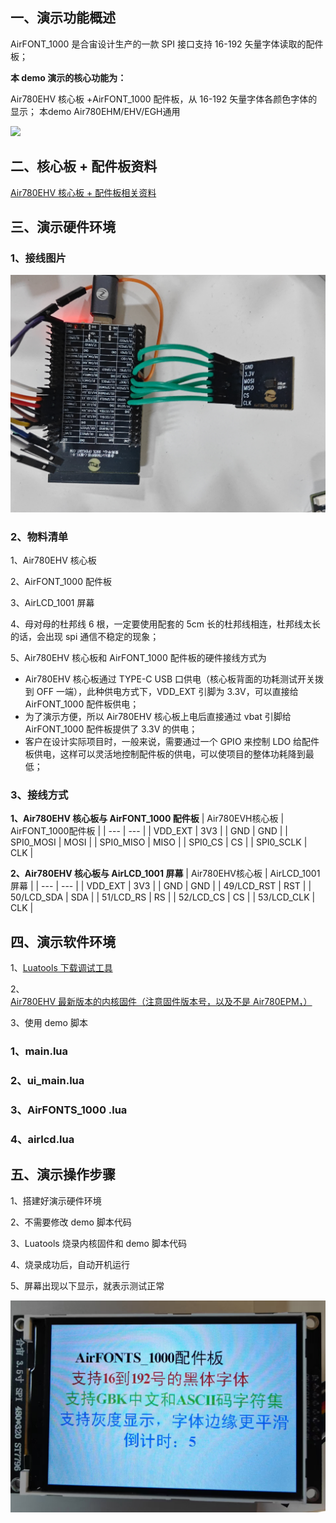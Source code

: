 ## 一、演示功能概述

AirFONT_1000 是合宙设计生产的一款 SPI 接口支持 16-192 矢量字体读取的配件板；

**本 demo 演示的核心功能为：**

Air780EHV 核心板 +AirFONT_1000 配件板，从 16-192 矢量字体各颜色字体的显示；
本demo Air780EHM/EHV/EGH通用

![](image/Kun6bl2hKohZ2Hx4k7rcSHfvn1d.jpg)

## 二、核心板 + 配件板资料

[Air780EHV 核心板 + 配件板相关资料](https://docs.openluat.com/air780ehv/product/shouce/)

## 三、演示硬件环境

### 1、接线图片

![](image/LKk4bAmVPo3Vv9xqiXPcbqHanWb.jpg)

### **2、物料清单**

1、Air780EHV 核心板

2、AirFONT_1000 配件板

3、AirLCD_1001 屏幕

4、母对母的杜邦线 6 根，一定要使用配套的 5cm 长的杜邦线相连，杜邦线太长的话，会出现 spi 通信不稳定的现象；

5、Air780EHV 核心板和 AirFONT_1000 配件板的硬件接线方式为

- Air780EHV 核心板通过 TYPE-C USB 口供电（核心板背面的功耗测试开关拨到 OFF 一端），此种供电方式下，VDD_EXT 引脚为 3.3V，可以直接给 AirFONT_1000 配件板供电；
- 为了演示方便，所以 Air780EHV 核心板上电后直接通过 vbat 引脚给 AirFONT_1000 配件板提供了 3.3V 的供电；
- 客户在设计实际项目时，一般来说，需要通过一个 GPIO 来控制 LDO 给配件板供电，这样可以灵活地控制配件板的供电，可以使项目的整体功耗降到最低；

### **3、接线方式**

**1、Air780EHV 核心板与 AirFONT_1000 配件板**
| Air780EVH核心板 | AirFONT_1000配件板 |
| --- | --- |
| VDD_EXT | 3V3 |
| GND | GND |
| SPI0_MOSI | MOSI |
| SPI0_MISO | MISO |
| SPI0_CS | CS |
| SPI0_SCLK | CLK |

**2、Air780EHV 核心板与 AirLCD_1001 屏幕**
| Air780EHV核心板 | AirLCD_1001屏幕 |
| --- | --- |
| VDD_EXT | 3V3 |
| GND | GND |
| 49/LCD_RST | RST |
| 50/LCD_SDA | SDA |
| 51/LCD_RS | RS |
| 52/LCD_CS | CS |
| 53/LCD_CLK | CLK |

## 四、演示软件环境

1、[Luatools 下载调试工具](https://docs.openluat.com/air780egh/luatos/common/download/?h=luatools)

2、[Air780EHV 最新版本的内核固件（注意固件版本号，以及不是 Air780EPM，）](https://docs.openluat.com/air780ehv/luatos/firmware/version/)

3、使用 demo 脚本

### **1、main.lua**


### **2、ui_main.lua**


### **3、AirFONTS_1000 .lua**


### 4、airlcd.lua


## 五、演示操作步骤

1、搭建好演示硬件环境

2、不需要修改 demo 脚本代码

3、Luatools 烧录内核固件和 demo 脚本代码

4、烧录成功后，自动开机运行

5、屏幕出现以下显示，就表示测试正常

![](image/A86XbptlPo17HRxU0cycvuuDnle.jpg)
